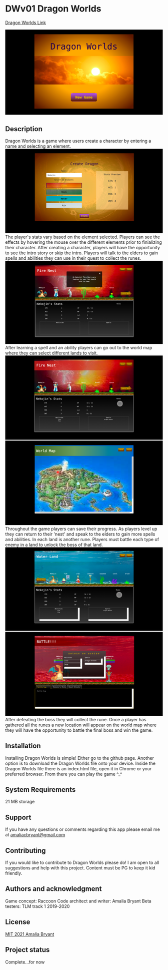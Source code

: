 # DWv01 Dragon Worlds

[Dragon Worlds Link](https://cookiebyte4130.github.io/DWv01/)

![New Game](./assets/screenShotNewGame.png)

## Description

Dragon Worlds is a game where users create a character by entering a name and selecting an element.
![Character Creation](./assets/screenShotCharCreation.png)
The player's stats vary based on the element selected. Players can see the effects by hovering the mouse over the different elements prior to finializing their character. After creating a character, players will have the opportunity to see the intro story or skip the intro. Players will talk to the elders to gain spells and abilities they can use in their quest to collect the runes.
![Nest](./assets/screenShotNest.png)
After learning a spell and an ability players can go out to the world map where they can select different lands to visit.
![First Rune](./assets/screenShotFirstRune.png)
![World Map](./assets/screenShotWorldMap.png)
Throughout the game players can save their progress. As players level up they can return to their 'nest' and speak to the elders to gain more spells and abilities. In each land is another rune. Players must battle each type of enemy in a land to unlock the boss of that land.
![Enemy Land](./assets/screenShotEnemyLand.png)
![Battle](./assets/screenShotBattle.png)
After defeating the boss they will collect the rune. Once a player has gathered all the runes a new location will appear on the world map where they will have the opportunity to battle the final boss and win the game.

## Installation

Installing Dragon Worlds is simple! Either go to the github page. Another option is to download the Dragon Worlds file onto your device. Inside the Dragon Worlds file there is an index.html file, open it in Chrome or your preferred browser. From there you can play the game ^\_^

## System Requirements

21 MB storage

## Support

If you have any questions or comments regarding this app please email me at amaliacbryant@gmail.com

## Contributing

If you would like to contribute to Dragon Worlds please do! I am open to all suggestions and help with this project. Content must be PG to keep it kid friendly.

## Authors and acknowledgment

Game concept: Raccoon
Code architect and writer: Amalia Bryant
Beta testers: TLM track 1 2019-2020

## License

[MIT 2021 Amalia Bryant](https://choosealicense.com/licenses/mit/)

## Project status

Complete...for now
